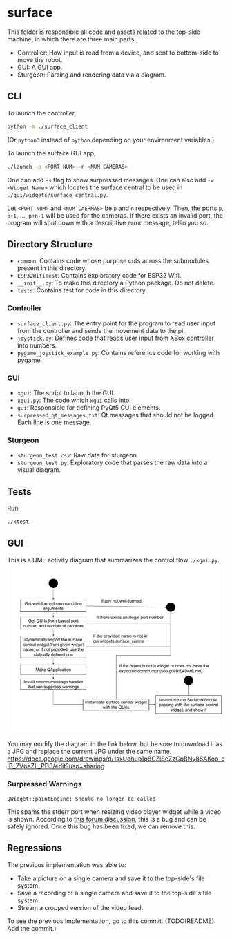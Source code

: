 # surface

This folder is responsible all code and assets related to the top-side machine,
in which there are three main parts:
- Controller: How input is read from a device, and sent to bottom-side to move
  the robot.
- GUI: A GUI app.
- Sturgeon: Parsing and rendering data via a diagram.

## CLI

To launch the controller,
```sh
python -m ./surface_client
```
(Or `python3` instead of `python` depending on your environment variables.)

To launch the surface GUI app,
```sh
./launch -p <PORT NUM> -n <NUM CAMERAS>
```
One can add `-s` flag to show surpressed messages. One can also add 
`-w <Widget Name>` which locates the surface central to be used in
`./gui/widgets/surface_central.py`.

Let `<PORT NUM>` and `<NUM CAERMAS>` be `p` and `n` respectively. Then, the
ports `p`, `p+1`, ..., `p+n-1` will be used for the cameras. If there exists an
invalid port, the program will shut down with a descriptive error message,
tellin you so.

## Directory Structure
- `common`: Contains code whose purpose cuts across the submodules present in this
  directory.
- `ESP32WifiTest`: Contains exploratory code for ESP32 Wifi.
- `__init__.py`: To make this directory a Python package. Do not delete.
- `tests`: Contains test for code in this directory.

### Controller
- `surface_client.py`: The entry point for the program to read user input from
  the controller and sends the movement data to the pi.
- `joystick.py`: Defines code that reads user input from XBox controller into numbers.
- `pygame_joystick_example.py`: Contains reference code for working with pygame.

### GUI
- `xgui`: The script to launch the GUI.
- `xgui.py`: The code which `xgui` calls into.
- `gui`: Responsible for defining PyQt5 GUI elements.
- `surpressed_qt_messages.txt`: Qt messages that should not be logged. Each line
  is one message.

### Sturgeon
- `sturgeon_test.csv`: Raw data for sturgeon.
- `sturgeon_test.py`: Exploratory code that parses the raw data into a visual diagram.

## Tests
Run
```sh
./xtest
```

## GUI

This is a UML activity diagram that summarizes the control flow `./xgui.py`.

![xgui.py diagram](xgui-diagram.jpg "xgui.py diagram")

You may modify the diagram in the link below, but be sure to download it as a
JPG and replace the current JPG under the same name. 
https://docs.google.com/drawings/d/1sxUdhup1p8CZiSeZzCpBNy8SAKoo_eIB_ZVpaZL_PD8/edit?usp=sharing

### Surpressed Warnings
```
QWidget::paintEngine: Should no longer be called
```
This spams the stderr port  when resizing video player widget while a
video is shown. According to [this forum
discussion](https://forum.qt.io/topic/122732/qwidget-paintengine-should-no-longer-be-called),
this is a bug and can be safely ignored. Once this bug has been fixed, we can
remove this.


## Regressions

The previous implementation was able to:
- Take a picture on a single camera and save it to the top-side's file system.
- Save a recording of a single camera and save it to the top-side's file system.
- Stream a cropped version of the video feed.

To see the previous implementation, go to this commit. (TODO(README): Add the commit.)
